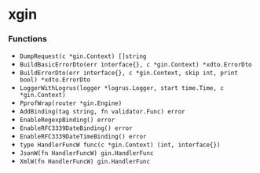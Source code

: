 # xgin

### Functions

+ `DumpRequest(c *gin.Context) []string`
+ `BuildBasicErrorDto(err interface{}, c *gin.Context) *xdto.ErrorDto`
+ `BuildErrorDto(err interface{}, c *gin.Context, skip int, print bool) *xdto.ErrorDto`
+ `LoggerWithLogrus(logger *logrus.Logger, start time.Time, c *gin.Context)`
+ `PprofWrap(router *gin.Engine)`
+ `AddBinding(tag string, fn validator.Func) error`
+ `EnableRegexpBinding() error`
+ `EnableRFC3339DateBinding() error`
+ `EnableRFC3339DateTimeBinding() error`
+ `type HandlerFuncW func(c *gin.Context) (int, interface{})`
+ `JsonW(fn HandlerFuncW) gin.HandlerFunc`
+ `XmlW(fn HandlerFuncW) gin.HandlerFunc`
